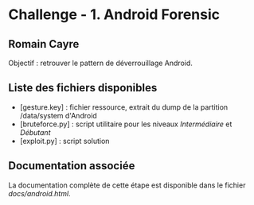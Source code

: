 # Challenge - 1. Android Forensic
## Romain Cayre
Objectif : retrouver le pattern de déverrouillage Android.

## Liste des fichiers disponibles
* [gesture.key] : fichier ressource, extrait du dump de la partition /data/system d'Android
* [bruteforce.py] : script utilitaire pour les niveaux *Intermédiaire* et *Débutant*
* [exploit.py] : script solution

## Documentation associée
La documentation complète de cette étape est disponible dans le fichier *docs/android.html*.
